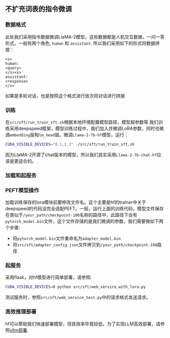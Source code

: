 

## 不扩充词表的指令微调


### 数据格式

此处我们采用指令数据微调LlaMA-2模型，这些数据都是人机交互数据，一问一答形式，一般有两个角色, `human` 和 `assistant`. 所以我们采用如下的形式将数据拼接：
```text
<s>
human:
<query>
</s><s>
assistant:
<response>
</s>
```

如果是多轮对话，也是按照这个格式进行依次将对话进行拼接


### 训练

在`src/sft/run_train_sft.sh`根据本地环境配置模型路径，模型超参数等.我们训练采用deepspeed框架，模型训练过程中，我们加入并微调LoRA参数，同时也微调`embedding`层和`lm_head`层。微调`Llama-2-7b-hf`模型，运行：
```bash
CUDA_VISIBLE_DEVICES="0,1,2,3" ./src/sft/run_train_sft.sh

```

因为LlaMA-2开源了chat版本的模型，所以我们其实采用`Llama-2-7b-chat-hf`应该是更适合的。

### 加载和起服务

### PEFT模型操作

加载训练保存的lora模块前要修改文件名。这个主要是hf的trainer中关于deepspeed的代码没完全适配PEFT。一般，运行上面的训练代码，模型文件保存在类似于`/your_path/checkpoint-100`名称的路径中，此路径下会有`pytorch_model.bin`文件，这个文件存储的是我们微调的参数。我们需要做如下两个步骤:
- 将`pytorch_model.bin`文件重命名为`adapter_model.bin`
- 将`src/sft/adapter_config.json`文件拷贝到`/your_path/checkpoint-100`路径


### 起服务

采用flask，对hf模型进行简单部署，请参照:

```bash
CUDA_VISIBLE_DEVICES=0 python src/sft/web_service_with_lora.py
```

测试服务时，参照`src/sft/web_service_test.py`中的请求格式发送请求。


### 高效推理部署

hf可以帮助我们快速部署模型，但其效率毕竟较低。为了实现LLM高效部署，请参照[vllm部署](./src/vllm_serving).


